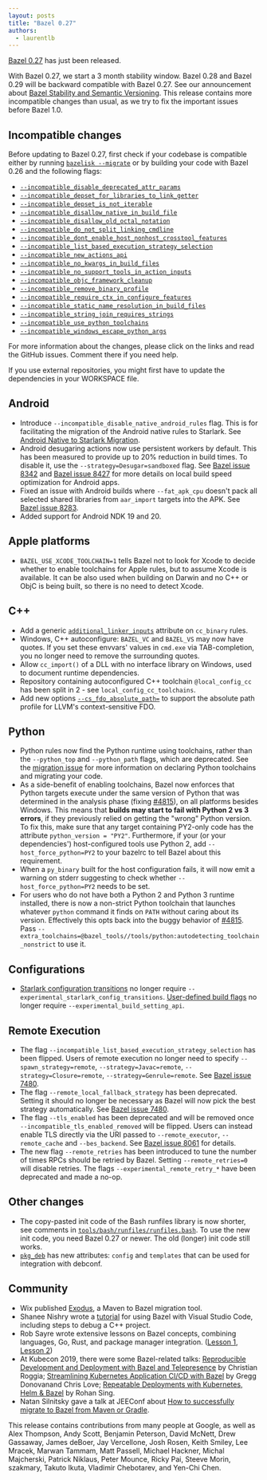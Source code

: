 ```yaml
---
layout: posts
title: "Bazel 0.27"
authors:
  - laurentlb
---
```


[Bazel 0.27](https://github.com/bazelbuild/bazel/releases/tag/0.27.0) has just been released.

With Bazel 0.27, we start a 3 month stability window. Bazel 0.28 and Bazel 0.29
will be backward compatible with Bazel 0.27. See our announcement about
[Bazel Stability and Semantic Versioning](https://blog.bazel.build/2019/06/06/Bazel-Semantic-Versioning.html).
This release contains more incompatible changes than usual, as we try to fix the
important issues before Bazel 1.0.


## Incompatible changes

Before updating to Bazel 0.27, first check if your codebase is compatible either
by running [`bazelisk --migrate`](https://github.com/bazelbuild/bazelisk) or by
building your code with Bazel 0.26 and the following flags:

*   [`--incompatible_disable_deprecated_attr_params`](https://github.com/bazelbuild/bazel/issues/5818)
*   [`--incompatible_depset_for_libraries_to_link_getter`](https://github.com/bazelbuild/bazel/issues/8118)
*   [`--incompatible_depset_is_not_iterable`](https://github.com/bazelbuild/bazel/issues/5816)
*   [`--incompatible_disallow_native_in_build_file`](https://github.com/bazelbuild/bazel/issues/7513)
*   [`--incompatible_disallow_old_octal_notation`](https://github.com/bazelbuild/bazel/issues/8059)
*   [`--incompatible_do_not_split_linking_cmdline`](https://github.com/bazelbuild/bazel/issues/7687)
*   [`--incompatible_dont_enable_host_nonhost_crosstool_features`](https://github.com/bazelbuild/bazel/issues/7407)
*   [`--incompatible_list_based_execution_strategy_selection`](https://github.com/bazelbuild/bazel/issues/7480)
*   [`--incompatible_new_actions_api`](https://github.com/bazelbuild/bazel/issues/5825)
*   [`--incompatible_no_kwargs_in_build_files`](https://github.com/bazelbuild/bazel/issues/8021)
*   [`--incompatible_no_support_tools_in_action_inputs`](https://github.com/bazelbuild/bazel/issues/5826)
*   [`--incompatible_objc_framework_cleanup`](https://github.com/bazelbuild/bazel/issues/7944)
*   [`--incompatible_remove_binary_profile`](https://github.com/bazelbuild/bazel/issues/8312)
*   [`--incompatible_require_ctx_in_configure_features`](https://github.com/bazelbuild/bazel/issues/7793)
*   [`--incompatible_static_name_resolution_in_build_files`](https://github.com/bazelbuild/bazel/issues/8022)
*   [`--incompatible_string_join_requires_strings`](https://github.com/bazelbuild/bazel/issues/7802)
*   [`--incompatible_use_python_toolchains`](https://github.com/bazelbuild/bazel/issues/7899)
*   [`--incompatible_windows_escape_python_args`](https://github.com/bazelbuild/bazel/issues/7974)

For more information about the changes, please click on the links and read the
GitHub issues. Comment there if you need help.

If you use external repositories, you might first have to update the
dependencies in your WORKSPACE file.


## Android



*   Introduce `--incompatible_disable_native_android_rules` flag. This is for
    facilitating the migration of the Android native rules to Starlark. See
    [Android Native to Starlark Migration](https://docs.google.com/document/d/175BlYH-Z_V_FFGAVP-JA5FowLATRjY_MtOrglxFnfcE/edit).
*   Android desugaring actions now use persistent workers by default. This has
    been measured to provide up to 20% reduction in build times. To disable it,
    use the `--strategy=Desugar=sandboxed` flag. See [Bazel issue 8342](https://github.com/bazelbuild/bazel/issues/8342)
    and [Bazel issue 8427](https://github.com/bazelbuild/bazel/issues/8427)
    for more details on local build speed optimization for Android apps.
*   Fixed an issue with Android builds where `--fat_apk_cpu` doesn't pack all
    selected shared libraries from `aar_import` targets into the APK. See
    [Bazel issue 8283](https://github.com/bazelbuild/bazel/issues/8283).
*   Added support for Android NDK 19 and 20.


## Apple platforms


*   `BAZEL_USE_XCODE_TOOLCHAIN=1` tells Bazel not to look for Xcode to decide
    whether to enable toolchains for Apple rules, but to assume Xcode is
    available. It can be also used when building on Darwin and no C++ or ObjC is
    being built, so there is no need to detect Xcode.


## C++



*   Add a generic
    [`additional_linker_inputs`](https://docs.bazel.build/versions/master/be/c-cpp.html#cc_binary.additional_linker_inputs)
    attribute on `cc_binary` rules.
*   Windows, C++ autoconfigure: `BAZEL_VC` and `BAZEL_VS` may now have quotes.
    If you set these envvars' values in `cmd.exe` via TAB-completion, you no
    longer need to remove the surrounding quotes.
*   Allow `cc_import()` of a DLL with no interface library on Windows, used to
    document runtime dependencies.
*   Repository containing autoconfigured C++ toolchain `@local_config_cc` has
    been split in 2 - see `local_config_cc_toolchains`.
*   Add new options
    [`--cs_fdo_absolute_path=`](https://docs.bazel.build/versions/master/command-line-reference.html#flag--cs_fdo_absolute_path)
    to support the absolute path profile for LLVM's context-sensitive FDO.


## Python



*   Python rules now find the Python runtime using toolchains, rather than the
    `--python_top` and `--python_path` flags, which are deprecated. See the
    [migration issue](https://github.com/bazelbuild/bazel/issues/7899) for more
    information on declaring Python toolchains and migrating your code.
*   As a side-benefit of enabling toolchains, Bazel now enforces that Python
    targets execute under the same version of Python that was determined in the
    analysis phase (fixing
    [#4815](https://github.com/bazelbuild/bazel/issues/4815)), on all platforms
    besides Windows. This means that **builds may start to fail with Python 2 vs
    3 errors**, if they previously relied on getting the "wrong" Python version.
    To fix this, make sure that any target containing PY2-only code has the
    attribute `python_version = "PY2"`. Furthermore, if your (or your
    dependencies') host-configured tools use Python 2, add
    `--host_force_python=PY2` to your bazelrc to tell Bazel about this
    requirement.
*   When a `py_binary` built for the host configuration fails, it will now emit
    a warning on stderr suggesting to check whether `--host_force_python=PY2`
    needs to be set.
*   For users who do not have both a Python 2 and Python 3 runtime installed,
    there is now a non-strict Python toolchain that launches whatever `python`
    command it finds on `PATH` without caring about its version. Effectively
    this opts back into the buggy behavior of
    [#4815](https://github.com/bazelbuild/bazel/issues/4815). Pass
    `--extra_toolchains=@bazel_tools//tools/python:autodetecting_toolchain_nonstrict`
    to use it.


## Configurations

*   [Starlark configuration transitions](https://docs.bazel.build/versions/master/skylark/config.html#user-defined-transitions)
    no longer require `--experimental_starlark_config_transitions`.
    [User-defined build flags](https://docs.bazel.build/versions/master/skylark/config.html#user-defined-build-settings)
    no longer require `--experimental_build_setting_api`.


## Remote Execution


*   The flag `--incompatible_list_based_execution_strategy_selection` has been
    flipped. Users of remote execution no longer need to specify
    `--spawn_strategy=remote`, `--strategy=Javac=remote`,
    `--strategy=Closure=remote`, `--strategy=Genrule=remote`. See
    [Bazel issue 7480](https://github.com/bazelbuild/bazel/issues/7480).
*   The flag `--remote_local_fallback_strategy` has been deprecated. Setting it
    should no longer be necessary as Bazel will now pick the best strategy
    automatically. See [Bazel issue 7480](https://github.com/bazelbuild/bazel/issues/7480).
*   The flag `--tls_enabled` has been deprecated and will be removed once
    `--incompatible_tls_enabled_removed` will be flipped. Users can instead
    enable TLS directly via the URI passed to `--remote_executor`,
    `--remote_cache` and `--bes_backend`. See
    [Bazel issue 8061](https://github.com/bazelbuild/bazel/issues/8061) for details.
*   The new flag `--remote_retries` has been introduced to tune the number of
    times RPCs should be retried by Bazel. Setting `--remote_retries=0` will
    disable retries. The flags `--experimental_remote_retry_*` have been
    deprecated and made a no-op.


## Other changes

*   The copy-pasted init code of the Bash runfiles library is now shorter, see
    comments in
    [`tools/bash/runfiles/runfiles.bash`](https://github.com/bazelbuild/bazel/blob/934045fb0d80f3b9d89238b19dbec06863c47b33/tools/bash/runfiles/runfiles.bash#L54-L63).
    To use the new init code, you need Bazel 0.27 or newer. The old (longer)
    init code still works.
*   [`pkg_deb`](https://docs.bazel.build/versions/master/be/pkg.html#pkg_deb)
    has new attributes: `config` and `templates` that can be used for
    integration with debconf.


## Community


*   Wix published [Exodus](https://github.com/wix-incubator/exodus), a Maven to
    Bazel migration tool.
*   Shanee Nishry wrote a
    [tutorial](https://shanee.io/blog/2019/05/28/bazel-with-visual-studio-code/)
    for using Bazel with Visual Studio Code, including steps to debug a C++
    project.
*   Rob Sayre wrote extensive lessons on Bazel concepts, combining languages,
    Go, Rust, and package manager integration. ([Lesson 1](https://github.com/sayrer/bazel-lesson-1),
    [Lesson 2](https://github.com/sayrer/bazel-lesson-2))
*   At Kubecon 2019, there were some Bazel-related talks:
    [Reproducible Development and Deployment with Bazel and Telepresence](https://www.youtube.com/watch?v=tD0FIlxO1AQ)
    by Christian Roggia;
    [Streamlining Kubernetes Application CI/CD with Bazel](https://www.youtube.com/watch?v=DTvXa-iqrfA&app=desktop)
    by Gregg Donovanand Chris Love;
    [Repeatable Deployments with Kubernetes, Helm & Bazel](https://www.youtube.com/watch?v=T_Oi_CIe164)
    by Rohan Sing.
*   Natan Silnitsky gave a talk at JEEConf about
    [How to successfully migrate to Bazel from Maven or Gradle](https://www.youtube.com/watch?v=2UOFm-Cc_cU).

This release contains contributions from many people at Google, as well as Alex
Thompson, Andy Scott, Benjamin Peterson, David McNett, Drew Gassaway, James
deBoer, Jay Vercellone, Josh Rosen, Keith Smiley, Lee Mracek, Marwan Tammam,
Matt Passell, Michael Hackner, Michal Majcherski, Patrick Niklaus, Peter Mounce,
Ricky Pai, Steeve Morin, szakmary, Takuto Ikuta, Vladimir Chebotarev, and
Yen-Chi Chen.
